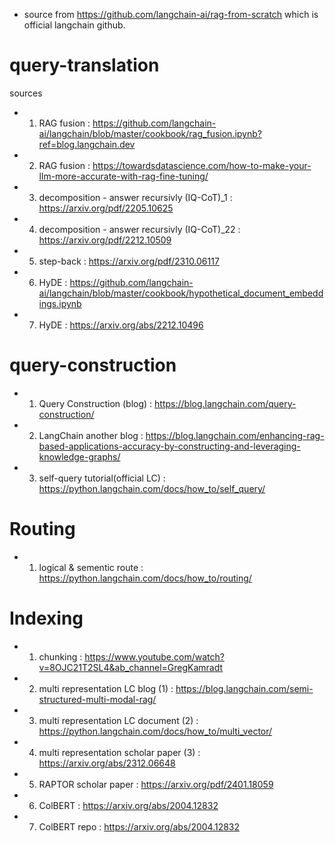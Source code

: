 - source from https://github.com/langchain-ai/rag-from-scratch which is official langchain github.

# query-translation
sources
- 1. RAG fusion : https://github.com/langchain-ai/langchain/blob/master/cookbook/rag_fusion.ipynb?ref=blog.langchain.dev
- 2. RAG fusion : https://towardsdatascience.com/how-to-make-your-llm-more-accurate-with-rag-fine-tuning/
- 3. decomposition - answer recursivly (IQ-CoT)_1 : https://arxiv.org/pdf/2205.10625
- 4. decomposition - answer recursivly (IQ-CoT)_22 : https://arxiv.org/pdf/2212.10509
- 5. step-back : https://arxiv.org/pdf/2310.06117
- 6. HyDE : https://github.com/langchain-ai/langchain/blob/master/cookbook/hypothetical_document_embeddings.ipynb
- 7. HyDE : https://arxiv.org/abs/2212.10496

# query-construction 
- 1. Query Construction (blog) : https://blog.langchain.com/query-construction/
- 2. LangChain another blog : https://blog.langchain.com/enhancing-rag-based-applications-accuracy-by-constructing-and-leveraging-knowledge-graphs/
- 3. self-query tutorial(official LC) : https://python.langchain.com/docs/how_to/self_query/

# Routing
- 1. logical & sementic route : https://python.langchain.com/docs/how_to/routing/

# Indexing
- 1. chunking : https://www.youtube.com/watch?v=8OJC21T2SL4&ab_channel=GregKamradt
- 2. multi representation LC blog (1) : https://blog.langchain.com/semi-structured-multi-modal-rag/
- 3. multi representation LC document (2) : https://python.langchain.com/docs/how_to/multi_vector/
- 4. multi representation scholar paper (3) : https://arxiv.org/abs/2312.06648
- 5. RAPTOR scholar paper : https://arxiv.org/pdf/2401.18059
- 6. ColBERT : https://arxiv.org/abs/2004.12832
- 7. ColBERT repo : https://arxiv.org/abs/2004.12832